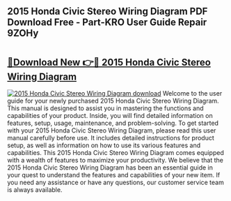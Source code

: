 ## 2015 Honda Civic Stereo Wiring Diagram PDF Download Free - Part-KRO User Guide Repair 9ZOHy

# <h2><a href="http://dfm6jz.blite.top/?on=2015+Honda+Civic+Stereo+Wiring+Diagram">🔗Download New 👉🔴 2015 Honda Civic Stereo Wiring Diagram</a></h2>

[![2015 Honda Civic Stereo Wiring Diagram download](https://i.imgur.com/lujVjoI.png)](http://dfm6jz.blite.top/?on=2015+Honda+Civic+Stereo+Wiring+Diagram)
Welcome to the user guide for your newly purchased 2015 Honda Civic Stereo Wiring Diagram. This manual is designed to assist you in mastering the functions and capabilities of your product. Inside, you will find detailed information on features, setup, usage, maintenance, and problem-solving. To get started with your 2015 Honda Civic Stereo Wiring Diagram, please read this user manual carefully before use. It includes detailed instructions for product setup, as well as information on how to use its various features and capabilities. This 2015 Honda Civic Stereo Wiring Diagram comes equipped with a wealth of features to maximize your productivity. We believe that the 2015 Honda Civic Stereo Wiring Diagram has been an essential guide in your quest to understand the features and capabilities of your new item. If you need any assistance or have any questions, our customer service team is always available.
